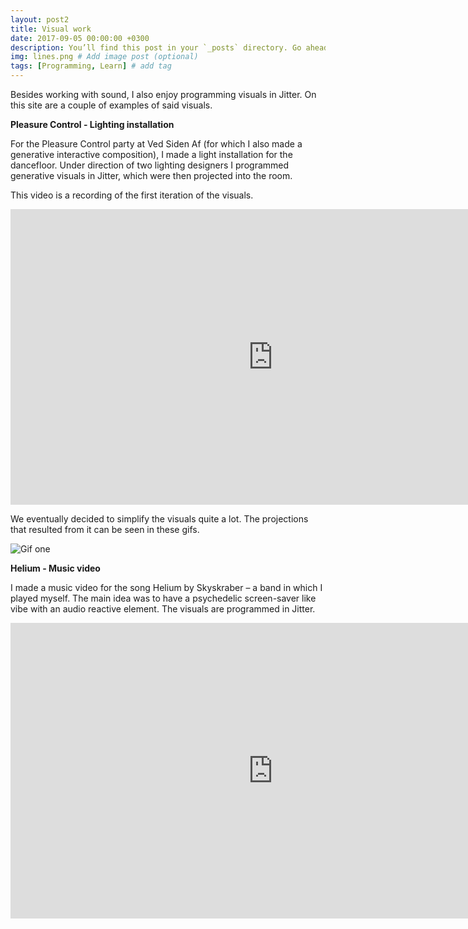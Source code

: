 ```yaml
---
layout: post2
title: Visual work
date: 2017-09-05 00:00:00 +0300
description: You’ll find this post in your `_posts` directory. Go ahead and edit it and re-build the site to see your changes. # Add post description (optional)
img: lines.png # Add image post (optional)
tags: [Programming, Learn] # add tag
---
```


Besides working with sound, I also enjoy programming visuals in Jitter. On this site are a couple of examples of said visuals.

<strong>Pleasure Control - Lighting installation</strong>

For the Pleasure Control party at Ved Siden Af (for which I also made a generative interactive composition), I made a light installation for the dancefloor. Under direction of two lighting designers I programmed generative visuals in Jitter, which were then projected into the room.

This video is a recording of the first iteration of the visuals.

<iframe width="840" height="472.5" src="https://www.youtube.com/embed/q0u8xzDTWeY" frameborder="0" allowfullscreen></iframe>

We eventually decided to simplify the visuals quite a lot. The projections that resulted from it can be seen in these gifs.

![Gif one](https://imgur.com/a/Kgv0oKX.gif)

<strong>Helium - Music video</strong>


I made a music video for the song Helium by Skyskraber – a band in which I played myself. The main idea was to have a psychedelic screen-saver like vibe with an audio reactive element. The visuals are programmed in Jitter.

<iframe width="840" height="472.5" src="https://www.youtube.com/embed/jz2uzbO_Xp4" frameborder="0" allowfullscreen></iframe>
